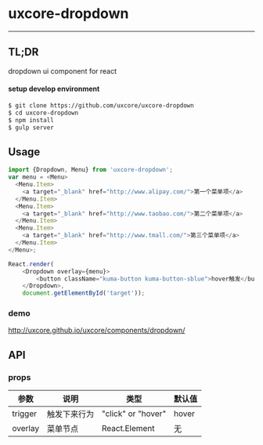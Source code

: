 # uxcore-dropdown
---

## TL;DR
dropdown ui component for react

#### setup develop environment

```sh
$ git clone https://github.com/uxcore/uxcore-dropdown
$ cd uxcore-dropdown
$ npm install
$ gulp server
```

## Usage

```js
import {Dropdown, Menu} from 'uxcore-dropdown';
var menu = <Menu>
  <Menu.Item>
    <a target="_blank" href="http://www.alipay.com/">第一个菜单项</a>
  </Menu.Item>
  <Menu.Item>
    <a target="_blank" href="http://www.taobao.com/">第二个菜单项</a>
  </Menu.Item>
  <Menu.Item>
    <a target="_blank" href="http://www.tmall.com/">第三个菜单项</a>
  </Menu.Item>
</Menu>;

React.render(
	<Dropdown overlay={menu}>
		<button className="kuma-button kuma-button-sblue">hover触发</button>
	</Dropdown>,
	document.getElementById('target'));
```

### demo
http://uxcore.github.io/uxcore/components/dropdown/

## API

### props

|参数|说明|类型|默认值|
|---|----|---|------|
|trigger|触发下来行为|"click" or "hover"|hover|
|overlay|菜单节点|React.Element|无|
